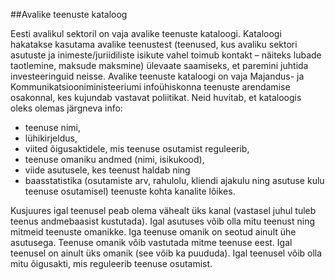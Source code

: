 ##Avalike teenuste kataloog

Eesti avalikul sektoril on vaja avalike teenuste kataloogi. Kataloogi hakatakse kasutama avalike teenustest (teenused, kus avaliku sektori asutuste ja inimeste/juriidiliste isikute vahel toimub kontakt – näiteks lubade taotlemine, maksude maksmine) ülevaate saamiseks, et paremini juhtida investeeringuid neisse.  Avalike teenuste kataloogi on vaja Majandus- ja Kommunikatsiooniministeeriumi infoühiskonna teenuste arendamise osakonnal, kes kujundab vastavat poliitikat. Neid huvitab, et kataloogis oleks olemas järgneva info: 
- teenuse nimi, 
- lühikirjeldus, 
- viited õigusaktidele, mis teenuse osutamist reguleerib, 
- teenuse omaniku andmed (nimi, isikukood), 
- viide asutusele, kes teenust haldab ning 
- baasstatistika (osutamiste arv, rahulolu, kliendi ajakulu ning asutuse kulu teenuse osutamisel) teenuste kohta kanalite lõikes. 

Kusjuures igal teenusel peab olema vähealt üks kanal (vastasel juhul tuleb teenus andmebaasist kustutada). Igal asutuses võib olla mitu teenust ning mitmeid teenuste omanikke. Iga teenuse omanik on seotud ainult ühe asutusega. Teenuse omanik võib vastutada mitme teenuse eest. Igal teenusel on ainult üks omanik (see võib ka puududa). Igal teenusel võib olla mitu õigusakti, mis reguleerib teenuse osutamist. 

